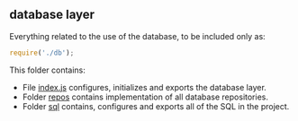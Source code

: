 database layer
--------------

Everything related to the use of the database, to be included only as:

```js
require('./db');
```

This folder contains:

* File [index.js](./index.js) configures, initializes and exports the database layer.
* Folder [repos](./repos) contains implementation of all database repositories.
* Folder [sql](./sql) contains, configures and exports all of the SQL in the project.
